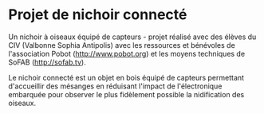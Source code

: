 # Projet de nichoir connecté

Un nichoir à oiseaux équipé de capteurs - projet réalisé avec des élèves du CIV (Valbonne Sophia Antipolis) avec les ressources et bénévoles de l'association Pobot (http://www.pobot.org) et les moyens techniques de SoFAB (http://sofab.tv).


Le nichoir connecté est un objet en bois équipé de capteurs permettant d'accueillir des mésanges en réduisant l'impact de l'électronique embarquée pour observer le plus fidèlement possible la nidification des oiseaux.

